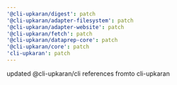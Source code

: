 ```yaml
---
'@cli-upkaran/digest': patch
'@cli-upkaran/adapter-filesystem': patch
'@cli-upkaran/adapter-website': patch
'@cli-upkaran/fetch': patch
'@cli-upkaran/dataprep-core': patch
'@cli-upkaran/core': patch
'cli-upkaran': patch
---
```


updated @cli-upkaran/cli references fromto cli-upkaran
